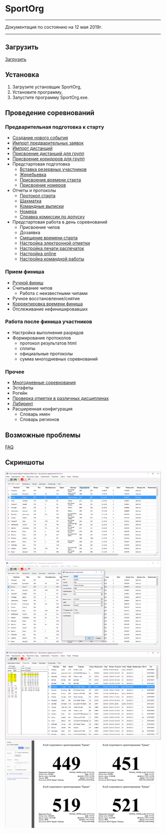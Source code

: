 # SportOrg

___

Документация по состоянию на 12 мая 2019г.

___

## Загрузить

[Загрузить](https://github.com/sportorg/pysport/releases)

## Установка

1. Загрузите установщик SportOrg,
1. Установите программу,
1. Запустите программу SportOrg.exe.

## Проведение соревнований

### Предварительная подготовка к старту

- [Создание нового события](event_management/preparation/new_event.md)
- [Импорт предварительных заявок](user-guide/import_entries.md)
- [Импорт дистанций](user-guide/import_courses.md)
- [Присвоение дистанций для групп](user-guide/group_course.md)
- [Присвоение коридоров для групп](user-guide/group_corridor.md)
- Предстартовая подготовка
    - [Вставка резервных участников](user-guide/start_reserve.md)
    - [Жеребьевка](user-guide/start_draw.md)
    - [Присвоение времени старта](user-guide/start_time.md)
    - [Присвоение номеров](user-guide/start_bib.md)
- Отчеты и протоколы
    - [Протокол старта](user-guide/start_protocol_list.md)
    - [Шахматка](user-guide/start_protocol_times.md)
    - [Командные выписки](user-guide/start_protocol_team.md)
    - [Номера](user-guide/start_protocol_bibs.md)
    - [Справка комиссии по допуску](user-guide/start_protocol_statistics.md)
- Предстартовая работа в день соревнований
    - Присвоение чипов
    - Дозаявка
    - [Смещение времени старта](ui/dialogs/dialog_time_offset.md)
    - [Настройка электронной отметки](user-guide/sportident.md)
    - [Настройка печати распечаток](user-guide/printout_punches.md)
    - [Настройка online](user-guide/online_orgeo.md)
    - [Настройка командной работы](user-guide/teamwork.md)

### Прием финиша

- [Ручной финиш](user-guide/finish_manual.md)
- Считывание чипов
    - Работа с неизвестными чипами
- Ручное восстановление/снятие
- [Корректировка времени финиша](user-guide/finish_modify.md)
- Отслеживание нефинишировавших

### Работа после финиша участников

- Настройка выполнения разрядов
- Формирование протоколов
    - протокол результатов html
    - сплиты
    - официальные протоколы
    - сумма многодневных соревнований

### Прочее

- [Многодневные соревнования](user-guide/multiday.md)
- Эстафеты
- Рогейн
- [Проверка отметки в различных дисциплинах](user-guide/course.md)
- [Лабиринт](user-guide/maze.md)
- Расширенная конфигурация
    - Словарь имен
    - Словарь регионов

## Возможные проблемы

[FAQ](faq/index.md)

## Скриншоты

![Mainwindow sportorg](img/mainwindow.png)
![Dialogedit sportorg](img/dialogedit.png)
![Result sportorg](img/result.png)
![Bibprintout sportorg](img/bibprintout.png)
